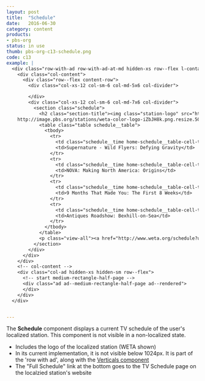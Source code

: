 ```yaml
---
layout: post
title:  "Schedule"
date:   2016-06-30
category: content
products:
- pbs-org
status: in use
thumb: pbs-org-c13-schedule.png
code: c13
example: |
  <div class="row-with-ad row-with-ad-at-md hidden-xs row--flex l-container__inner">
    <div class="col-content">
      <div class="row--flex content-row">
        <div class="col-xs-12 col-sm-6 col-md-5x6 col-divider">

        </div>
        <div class="col-xs-12 col-sm-6 col-md-7x6 col-divider">
          <section class="schedule">
            <h2 class="section-title"><img class="station-logo" src="http://image.pbs.org/stations/weta-color-logo-iZbJH8k.png.resize.250x125.png" srcset="http://image.pbs.org/stations/weta-color-logo-iZbJH8k.png.resize.250x125.png,
    http://image.pbs.org/stations/weta-color-logo-iZbJH8k.png.resize.500x250.png 2x" width="74" alt="WETA"><span class="schedule-title">What’s on Now</span></h2>
            <table class="table schedule__table">
              <tbody>
                <tr>
                  <td class="schedule__time home-schedule__table-cell-time schedule__time--formatted">2:00 PM</td>
                  <td>Supernature - Wild Flyers: Defying Gravity</td>
                </tr>
                <tr>
                  <td class="schedule__time home-schedule__table-cell-time schedule__time--formatted">3:00 PM</td>
                  <td>NOVA: Making North America: Origins</td>
                </tr>
                <tr>
                  <td class="schedule__time home-schedule__table-cell-time schedule__time--formatted">4:00 PM</td>
                  <td>9 Months That Made You: The First 8 Weeks</td>
                </tr>
                <tr>
                  <td class="schedule__time home-schedule__table-cell-time schedule__time--formatted">5:00 PM</td>
                  <td>Antiques Roadshow: Bexhill-on-Sea</td>
                </tr>
              </tbody>
            </table>
            <p class="view-all"><a href="http://www.weta.org/schedule?utm_source=whats_on_module&amp;utm_medium=full_schedule&amp;utm_campaign=pbs_homepage" target="_blank">Full Schedule</a></p>
          </section>
        </div>
      </div>
    </div>
    <!-- col-content -->
    <div class="col-ad hidden-xs hidden-sm row--flex">
      <!-- start medium-rectangle-half-page -->
      <div class="ad ad--medium-rectangle-half-page ad--rendered">
      </div>
    </div>
  </div>


---
```


The **Schedule** component displays a current TV schedule of the user's localized station. This component is not visible in a non-localized state.

- Includes the logo of the localized station (WETA shown)
- In its current implementation, it is not visible below 1024px. It is part of the 'row with ad', along with the [Verticals component](c19-verticals.html)
- The "Full Schedule" link at the bottom goes to the TV Schedule page on the localzied station's website


